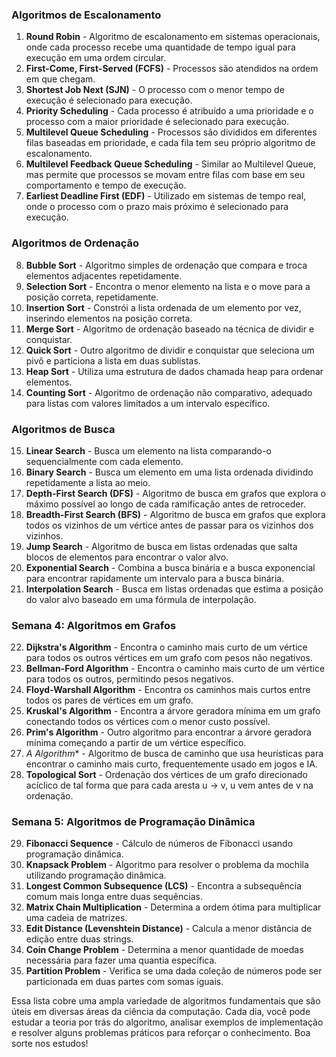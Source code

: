 ### Algoritmos de Escalonamento
1. **Round Robin** - Algoritmo de escalonamento em sistemas operacionais, onde cada processo recebe uma quantidade de tempo igual para execução em uma ordem circular.
2. **First-Come, First-Served (FCFS)** - Processos são atendidos na ordem em que chegam.
3. **Shortest Job Next (SJN)** - O processo com o menor tempo de execução é selecionado para execução.
4. **Priority Scheduling** - Cada processo é atribuído a uma prioridade e o processo com a maior prioridade é selecionado para execução.
5. **Multilevel Queue Scheduling** - Processos são divididos em diferentes filas baseadas em prioridade, e cada fila tem seu próprio algoritmo de escalonamento.
6. **Multilevel Feedback Queue Scheduling** - Similar ao Multilevel Queue, mas permite que processos se movam entre filas com base em seu comportamento e tempo de execução.
7. **Earliest Deadline First (EDF)** - Utilizado em sistemas de tempo real, onde o processo com o prazo mais próximo é selecionado para execução.

### Algoritmos de Ordenação
8. **Bubble Sort** - Algoritmo simples de ordenação que compara e troca elementos adjacentes repetidamente.
9. **Selection Sort** - Encontra o menor elemento na lista e o move para a posição correta, repetidamente.
10. **Insertion Sort** - Constrói a lista ordenada de um elemento por vez, inserindo elementos na posição correta.
11. **Merge Sort** - Algoritmo de ordenação baseado na técnica de dividir e conquistar.
12. **Quick Sort** - Outro algoritmo de dividir e conquistar que seleciona um pivô e particiona a lista em duas sublistas.
13. **Heap Sort** - Utiliza uma estrutura de dados chamada heap para ordenar elementos.
14. **Counting Sort** - Algoritmo de ordenação não comparativo, adequado para listas com valores limitados a um intervalo específico.

### Algoritmos de Busca
15. **Linear Search** - Busca um elemento na lista comparando-o sequencialmente com cada elemento.
16. **Binary Search** - Busca um elemento em uma lista ordenada dividindo repetidamente a lista ao meio.
17. **Depth-First Search (DFS)** - Algoritmo de busca em grafos que explora o máximo possível ao longo de cada ramificação antes de retroceder.
18. **Breadth-First Search (BFS)** - Algoritmo de busca em grafos que explora todos os vizinhos de um vértice antes de passar para os vizinhos dos vizinhos.
19. **Jump Search** - Algoritmo de busca em listas ordenadas que salta blocos de elementos para encontrar o valor alvo.
20. **Exponential Search** - Combina a busca binária e a busca exponencial para encontrar rapidamente um intervalo para a busca binária.
21. **Interpolation Search** - Busca em listas ordenadas que estima a posição do valor alvo baseado em uma fórmula de interpolação.

### Semana 4: Algoritmos em Grafos
22. **Dijkstra's Algorithm** - Encontra o caminho mais curto de um vértice para todos os outros vértices em um grafo com pesos não negativos.
23. **Bellman-Ford Algorithm** - Encontra o caminho mais curto de um vértice para todos os outros, permitindo pesos negativos.
24. **Floyd-Warshall Algorithm** - Encontra os caminhos mais curtos entre todos os pares de vértices em um grafo.
25. **Kruskal's Algorithm** - Encontra a árvore geradora mínima em um grafo conectando todos os vértices com o menor custo possível.
26. **Prim's Algorithm** - Outro algoritmo para encontrar a árvore geradora mínima começando a partir de um vértice específico.
27. **A* Algorithm** - Algoritmo de busca de caminho que usa heurísticas para encontrar o caminho mais curto, frequentemente usado em jogos e IA.
28. **Topological Sort** - Ordenação dos vértices de um grafo direcionado acíclico de tal forma que para cada aresta u -> v, u vem antes de v na ordenação.

### Semana 5: Algoritmos de Programação Dinâmica
29. **Fibonacci Sequence** - Cálculo de números de Fibonacci usando programação dinâmica.
30. **Knapsack Problem** - Algoritmo para resolver o problema da mochila utilizando programação dinâmica.
31. **Longest Common Subsequence (LCS)** - Encontra a subsequência comum mais longa entre duas sequências.
32. **Matrix Chain Multiplication** - Determina a ordem ótima para multiplicar uma cadeia de matrizes.
33. **Edit Distance (Levenshtein Distance)** - Calcula a menor distância de edição entre duas strings.
34. **Coin Change Problem** - Determina a menor quantidade de moedas necessária para fazer uma quantia específica.
35. **Partition Problem** - Verifica se uma dada coleção de números pode ser particionada em duas partes com somas iguais.

Essa lista cobre uma ampla variedade de algoritmos fundamentais que são úteis em diversas áreas da ciência da computação. Cada dia, você pode estudar a teoria por trás do algoritmo, analisar exemplos de implementação e resolver alguns problemas práticos para reforçar o conhecimento. Boa sorte nos estudos!